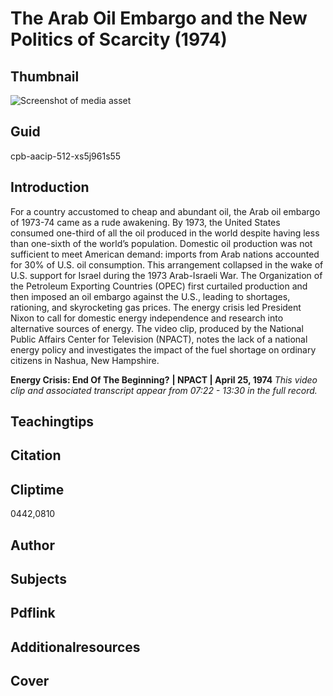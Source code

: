 # The Arab Oil Embargo and the New Politics of Scarcity (1974)

## Thumbnail

![Screenshot of media asset](https://s3.amazonaws.com/americanarchive.org/primary_source_sets/04-512-xs5j961s55.jpg "Screenshot media asset")

## Guid
cpb-aacip-512-xs5j961s55

## Introduction

For a country accustomed to cheap and abundant oil, the Arab oil embargo of 1973-74 came as a rude awakening.  By 1973, the United States consumed one-third of all the oil produced in the world despite having less than one-sixth of the world’s population. Domestic oil production was not sufficient to meet American demand:  imports from Arab nations accounted for 30% of U.S. oil consumption. This arrangement collapsed in the wake of U.S. support for Israel during the 1973 Arab-Israeli War. The Organization of the Petroleum Exporting Countries (OPEC) first curtailed production and then imposed an oil embargo against the U.S., leading to shortages, rationing, and skyrocketing gas prices. The energy crisis led President Nixon to call for domestic energy independence and research into alternative sources of energy. The video clip, produced by the National Public Affairs Center for Television (NPACT), notes the lack of a national energy policy and investigates the impact of the fuel shortage on ordinary citizens in Nashua, New Hampshire. 

<b>Energy Crisis: End Of The Beginning?</b>
<b>| NPACT | April 25, 1974 </b>
<i>This video clip and associated transcript appear from 07:22 - 13:30 in the full record.</i>

## Teachingtips

## Citation

## Cliptime

0442,0810

## Author
## Subjects
## Pdflink
## Additionalresources
## Cover
